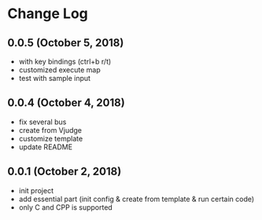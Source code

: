 # Change Log

## 0.0.5 (October 5, 2018)
- with key bindings (ctrl+b r/t)
- customized execute map
- test with sample input

## 0.0.4 (October 4, 2018)
- fix several bus
- create from Vjudge
- customize template
- update README

## 0.0.1 (October 2, 2018)
- init project
- add essential part (init config & create from template & run certain code)
- only C and CPP is supported